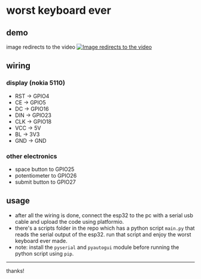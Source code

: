 # worst keyboard ever

## demo

image redirects to the video
[![Image redirects to the video](https://cloud-a42ea3urd-hack-club-bot.vercel.app/0demo.jpg)](https://www.youtube.com/shorts/FnlSxVaX2-Q)

## wiring

### display (nokia 5110)

- RST -> GPIO4
- CE -> GPIO5
- DC -> GPIO16
- DIN -> GPIO23
- CLK -> GPIO18
- VCC -> 5V
- BL -> 3V3
- GND -> GND

### other electronics

- space button to GPIO25
- potentiometer to GPIO26
- submit button to GPIO27

## usage

- after all the wiring is done, connect the esp32 to the pc with a serial usb cable and upload the code using platformio.
- there's a scripts folder in the repo which has a python script `main.py` that reads the serial output of the esp32. run that script and enjoy the worst keyboard ever made.
- note: install the `pyserial` and `pyautogui` module before running the python script using `pip`.

---

thanks!
